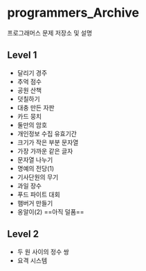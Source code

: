 # programmers_Archive

프로그래머스 문제 저장소 및 설명

## Level 1

- 달리기 경주
- 추억 점수
- 공원 산책
- 덧칠하기
- 대충 만든 자판
- 카드 뭉치
- 둘만의 암호
- 개인정보 수집 유효기간
- 크기가 작은 부분 문자열
- 가장 가까운 같은 글자
- 문자열 나누기
- 명예의 전당(1)
- 기사단원의 무기
- 과일 장수
- 푸드 파이트 대회
- 햄버거 만들기
- 옹알이(2) ==아직 덜품==

## Level 2

- 두 원 사이의 정수 쌍
- 요격 시스템
